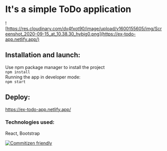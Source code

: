 # It's a simple ToDo application
![https://res.cloudinary.com/dv4fxot90/image/upload/v1600155605/img/Screenshot_2020-09-15_at_10.38.30_hybjg0.png](https://ex-todo-app.netlify.app/)  
## Installation and launch:
Use npm package manager to install the project  
`npm install`  
Running the app in developer mode:  
`npm start`  
## Deploy:
https://ex-todo-app.netlify.app/
### Technologies used:
React, Bootstrap


[![Commitizen friendly](https://img.shields.io/badge/commitizen-friendly-brightgreen.svg)](http://commitizen.github.io/cz-cli/)